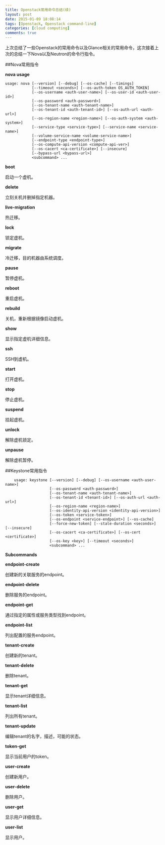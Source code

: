 ```yaml
---
title: Openstack常用命令总结(续)
layout: post
date: 2015-01-09 18:08:14
tags: [Openstack, Openstack command-line]
categories: [cloud computing]
comments: true
---
```


上次总结了一些Openstack的常用命令以及Glance相关的常用命令，这次接着上次的总结一下Nova以及Neutron的命令行指令。

##Nova常用指令

**nova usage**

	usage: nova [--version] [--debug] [--os-cache] [--timings]
                [--timeout <seconds>] [--os-auth-token OS_AUTH_TOKEN]
                [--os-username <auth-user-name>] [--os-user-id <auth-user-id>]
                [--os-password <auth-password>]
                [--os-tenant-name <auth-tenant-name>]
                [--os-tenant-id <auth-tenant-id>] [--os-auth-url <auth-url>]
                [--os-region-name <region-name>] [--os-auth-system <auth-system>]
                [--service-type <service-type>] [--service-name <service-name>]
                [--volume-service-name <volume-service-name>]
                [--endpoint-type <endpoint-type>]
                [--os-compute-api-version <compute-api-ver>]
                [--os-cacert <ca-certificate>] [--insecure]
                [--bypass-url <bypass-url>]
                <subcommand> ...


**boot**

启动一个虚机。

**delete**

立刻关机并删掉指定机器。

**live-migration**

热迁移。

**lock**

锁定虚机。

**migrate**

冷迁移，目的机器由系统调度。

**pause**

暂停虚机。

**reboot**

重启虚机。

**rebuild**

关机，重新根据镜像启动虚机。

**show**

显示指定虚机详细信息。

**ssh**

SSH到虚机。

**start**

打开虚机。

**stop**

停止虚机。

**suspend**

挂起虚机。

**unlock**

解除虚机锁定。

**unpause**

解除虚机暂停。



##Keystone常用指令

        usage: keystone [--version] [--debug] [--os-username <auth-user-name>]
                        [--os-password <auth-password>]
                        [--os-tenant-name <auth-tenant-name>]
                        [--os-tenant-id <tenant-id>] [--os-auth-url <auth-url>]
                        [--os-region-name <region-name>]
                        [--os-identity-api-version <identity-api-version>]
                        [--os-token <service-token>]
                        [--os-endpoint <service-endpoint>] [--os-cache]
                        [--force-new-token] [--stale-duration <seconds>] [--insecure]
                        [--os-cacert <ca-certificate>] [--os-cert <certificate>]
                        [--os-key <key>] [--timeout <seconds>]
                        <subcommand> ...


**Subcommands**

**endpoint-create**

创建新的关联服务的endpoint。

**endpoint-delete**

删除服务的endpoint。

**endpoint-get**

通过指定的属性或服务类型找到endpoint。


**endpoint-list**

列出配置的服务endpoint。

**tenant-create**

创建新的tenant。

**tenant-delete**

删除tenant。

**tenant-get**

显示tenant详细信息。

**tenant-list**

列出所有tenant。

**tenant-update**

编辑tenant的名字，描述，可能的状态。

**token-get**

显示当前用户的token。

**user-create**

创建新用户。

**user-delete**

删除用户。

**user-get**

显示用户详细信息。

**user-list**

显示用户。

